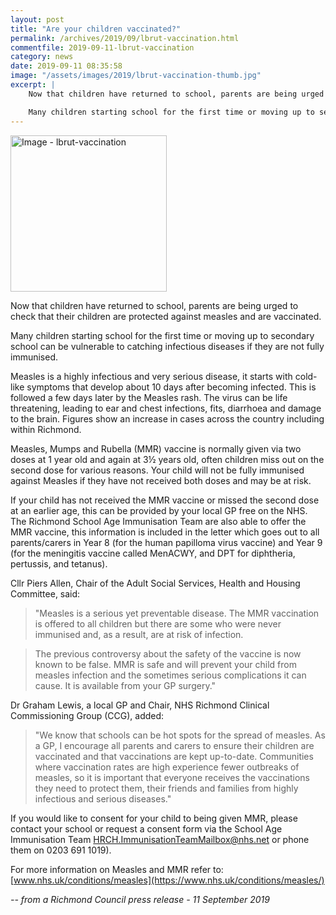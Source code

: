 ```yaml
---
layout: post
title: "Are your children vaccinated?"
permalink: /archives/2019/09/lbrut-vaccination.html
commentfile: 2019-09-11-lbrut-vaccination
category: news
date: 2019-09-11 08:35:58
image: "/assets/images/2019/lbrut-vaccination-thumb.jpg"
excerpt: |
    Now that children have returned to school, parents are being urged to check that their children are protected against measles and are vaccinated.

    Many children starting school for the first time or moving up to secondary school can be vulnerable to catching infectious diseases if they are not fully immunised.
---
```

<a href="/assets/images/2019/lbrut-vaccination.jpg" title="Click for a larger image"><img src="/assets/images/2019/lbrut-vaccination-thumb.jpg" width="250" alt="Image - lbrut-vaccination"  class="photo right"/></a>

Now that children have returned to school, parents are being urged to check that their children are protected against measles and are vaccinated.

Many children starting school for the first time or moving up to secondary school can be vulnerable to catching infectious diseases if they are not fully immunised.

Measles is a highly infectious and very serious disease, it starts with cold-like symptoms that develop about 10 days after becoming infected. This is followed a few days later by the Measles rash. The virus can be life threatening, leading to ear and chest infections, fits, diarrhoea and damage to the brain. Figures show an increase in cases across the country including within Richmond.

Measles, Mumps and Rubella (MMR) vaccine is normally given via two doses at 1 year old and again at 3&#189; years old, often children miss out on the second dose for various reasons. Your child will not be fully immunised against Measles if they have not received both doses and may be at risk.

If your child has not received the MMR vaccine or missed the second dose at an earlier age, this can be provided by your local GP free on the NHS. The Richmond School Age Immunisation Team are also able to offer the MMR vaccine, this information is included in the letter which goes out to all parents/carers in Year 8 (for the human papilloma virus vaccine) and Year 9 (for the meningitis vaccine called MenACWY, and DPT for diphtheria, pertussis, and tetanus).

Cllr Piers Allen, Chair of the Adult Social Services, Health and Housing Committee, said:

> "Measles is a serious yet preventable disease.  The MMR vaccination is offered to all children but there are some who were never immunised and, as a result, are at risk of infection.

> The previous controversy about the safety of the vaccine is now known to be false.  MMR is safe and will prevent your child from measles infection and the sometimes serious complications it can cause.  It is available from your GP surgery."

Dr Graham Lewis, a local GP and Chair, NHS Richmond Clinical Commissioning Group (CCG), added:

> "We know that schools can be hot spots for the spread of measles. As a GP, I encourage all parents and carers to ensure their children are vaccinated and that vaccinations are kept up-to-date.  Communities where vaccination rates are high experience fewer outbreaks of measles, so it is important that everyone receives the vaccinations they need to protect them, their friends and families from highly infectious and serious diseases."

If you would like to consent for your child to being given MMR, please contact your school or request a consent form via the School Age Immunisation Team  [HRCH.ImmunisationTeamMailbox@nhs.net](mailto:HRCH.ImmunisationTeamMailbox@nhs.net) or phone them on 0203 691 1019).

For more information on Measles and MMR refer to: [www.nhs.uk/conditions/measles](https://www.nhs.uk/conditions/measles/)

<cite>-- from a Richmond Council press release - 11 September 2019</cite>
